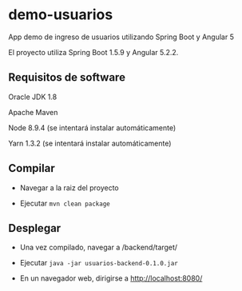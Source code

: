 # demo-usuarios
App demo de ingreso de usuarios utilizando Spring Boot y Angular 5

El proyecto utiliza Spring Boot 1.5.9 y Angular 5.2.2.
## Requisitos de software
Oracle JDK 1.8

Apache Maven

Node 8.9.4 (se intentará instalar automáticamente)

Yarn 1.3.2 (se intentará instalar automáticamente)
## Compilar
* Navegar a la raiz del proyecto

* Ejecutar `mvn clean package`
## Desplegar
* Una vez compilado, navegar a /backend/target/

* Ejecutar `java -jar usuarios-backend-0.1.0.jar`

* En un navegador web, dirigirse a [http://localhost:8080/](http://localhost:8080/)

